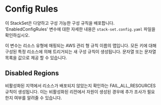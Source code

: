 # Config Rules

이 StackSet은 다양하고 구성 가능한 구성 규칙을 배포합니다. ʻEnabledConfigRules' 변수에 대한 자세한 내용은 `stack-set.config.yaml` 파일을 확인하십시오.

이 변수는 리소스 유형에 매핑되는 AWS 관리 형 규칙 이름의 맵입니다. 모든 키에 대해 구성된 특정 리소스에 의해 트리거되는 새 구성 규칙이 생성됩니다. 문자열 또는 문자열 목록을 값으로 제공 할 수 있습니다.
## Disabled Regions
비활성화된 지역에서 리소스가 배포되지 않았는지 확인하는 FAIL_ALL_RESOURCES 규칙이 생성됩니다. 이는 비활성화된 리전에서 자원이 생성된 경우에 추가 조사가 필요한지 여부를 알려줄 수 있습니다. 
